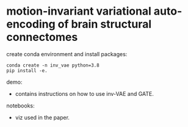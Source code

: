 # motion-invariant variational auto-encoding of brain structural connectomes

create conda environment and install packages:
```
conda create -n inv_vae python=3.8
pip install -e.
```

demo:
- contains instructions on how to use inv-VAE and GATE.

notebooks:
- viz used in the paper.



